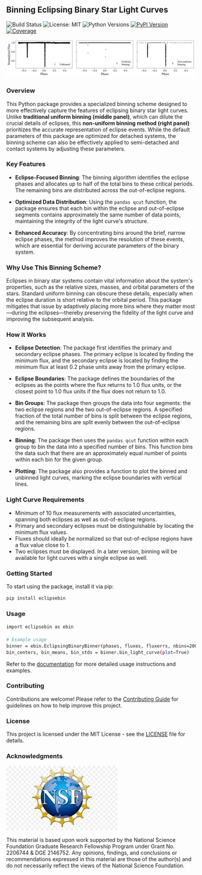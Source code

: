 ## Binning Eclipsing Binary Star Light Curves

![Build Status](https://github.com/jackieblaum/eclipsebin/actions/workflows/tests.yml/badge.svg)
![License: MIT](https://img.shields.io/badge/License-MIT-blue.svg)
![Python Versions](https://img.shields.io/pypi/pyversions/eclipsebin)
[![PyPI Version](https://img.shields.io/pypi/v/eclipsebin)](https://pypi.org/project/eclipsebin/)
[![Coverage](https://codecov.io/gh/jackieblaum/eclipsebin/branch/main/graph/badge.svg)](https://codecov.io/gh/jackieblaum/eclipsebin)

![Binned Light Curve](docs/images/binning_comparison.jpg)

### Overview

This Python package provides a specialized binning scheme designed to more effectively capture the features of eclipsing binary star light curves. Unlike **traditional uniform binning (middle panel)**, which can dilute the crucial details of eclipses, this **non-uniform binning method (right panel)** prioritizes the accurate representation of eclipse events. While the default parameters of this package are optimized for detached systems, the binning scheme can also be effectively applied to semi-detached and contact systems by adjusting these parameters.

### Key Features

- **Eclipse-Focused Binning**: The binning algorithm identifies the eclipse phases and allocates up to half of the total bins to these critical periods. The remaining bins are distributed across the out-of-eclipse regions.
  
- **Optimized Data Distribution**: Using the `pandas qcut` function, the package ensures that each bin within the eclipse and out-of-eclipse segments contains approximately the same number of data points, maintaining the integrity of the light curve's structure.
  
- **Enhanced Accuracy**: By concentrating bins around the brief, narrow eclipse phases, the method improves the resolution of these events, which are essential for deriving accurate parameters of the binary system.

### Why Use This Binning Scheme?

Eclipses in binary star systems contain vital information about the system's properties, such as the relative sizes, masses, and orbital parameters of the stars. Standard uniform binning can obscure these details, especially when the eclipse duration is short relative to the orbital period. This package mitigates that issue by adaptively placing more bins where they matter most—during the eclipses—thereby preserving the fidelity of the light curve and improving the subsequent analysis.

### How it Works
- **Eclipse Detection**: The package first identifies the primary and secondary eclipse phases. The primary eclipse is located by finding the minimum flux, and the secondary eclipse is located by finding the minimum flux at least 0.2 phase units away from the primary eclipse. 

- **Eclipse Boundaries**: The package defines the boundaries of the eclipses as the points where the flux returns to 1.0 flux units, or the closest point to 1.0 flux units if the flux does not return to 1.0.

- **Bin Groups**: The package then groups the data into four segments: the two eclipse regions and the two out-of-eclipse regions. A specified fraction of the total number of bins is split between the eclipse regions, and the remaining bins are split evenly between the out-of-eclipse regions.

- **Binning**: The package then uses the `pandas qcut` function within each group to bin the data into a specified number of bins. This function bins the data such that there are an approximately equal number of points within each bin for the given group.

- **Plotting**: The package also provides a function to plot the binned and unbinned light curves, marking the eclipse boundaries with vertical lines.

### Light Curve Requirements

- Minimum of 10 flux measurements with associated uncertainties, spanning both eclipses as well as out-of-eclipse regions.
- Primary and secondary eclipses must be distinguishable by locating the minimum flux values.
- Fluxes should ideally be normalized so that out-of-eclipse regions have a flux value close to 1.
- Two eclipses must be displayed. In a later version, binning will be available for light curves with a single eclipse as well.
  
### Getting Started

To start using the package, install it via pip:

```bash
pip install eclipsebin
```

### Usage

```bash
import eclipsebin as ebin

# Example usage
binner = ebin.EclipsingBinaryBinner(phases, fluxes, fluxerrs, nbins=200, fraction_in_eclipse=0.5, atol_primary=0.001, atol_secondary=0.05)
bin_centers, bin_means, bin_stds = binner.bin_light_curve(plot=True)
```

Refer to the [documentation](https://github.com/jackieblaum/eclipsebin/blob/main/docs/usage.md) for more detailed usage instructions and examples.

### Contributing

Contributions are welcome! Please refer to the [Contributing Guide](CONTRIBUTING.md) for guidelines on how to help improve this project.

### License

This project is licensed under the MIT License - see the [LICENSE](LICENSE) file for details.

### Acknowledgments

![NSF](docs/images/nsf_logo.jpeg)

This material is based upon work supported by the National Science Foundation Graduate Research Fellowship Program under Grant No. 2206744 & DGE 2146752. Any opinions, findings, and conclusions or recommendations expressed in this material are those of the author(s) and do not necessarily reflect the views of the National Science Foundation.
